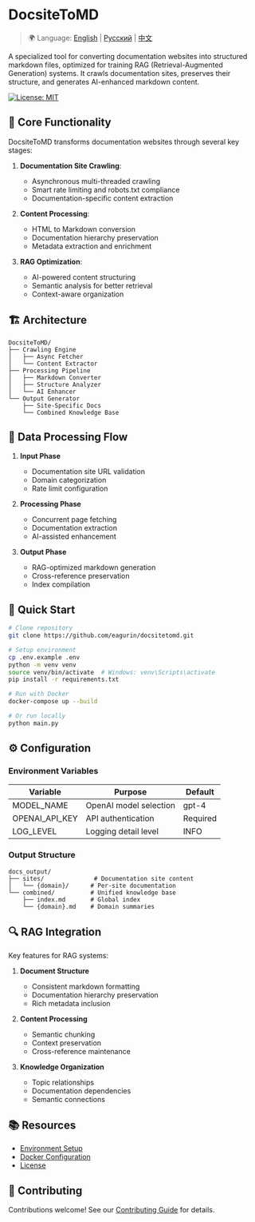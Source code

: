 # DocsiteToMD

> 🌍 Language: [English](README.md) | [Русский](docs/README_ru.md) | [中文](docs/README_zh.md)

A specialized tool for converting documentation websites into structured markdown files, optimized for training RAG (Retrieval-Augmented Generation) systems. It crawls documentation sites, preserves their structure, and generates AI-enhanced markdown content.

[![License: MIT](https://img.shields.io/badge/License-MIT-yellow.svg)](https://opensource.org/licenses/MIT)

## 🎯 Core Functionality

DocsiteToMD transforms documentation websites through several key stages:

1. **Documentation Site Crawling**: 
   - Asynchronous multi-threaded crawling
   - Smart rate limiting and robots.txt compliance
   - Documentation-specific content extraction

2. **Content Processing**:
   - HTML to Markdown conversion
   - Documentation hierarchy preservation
   - Metadata extraction and enrichment

3. **RAG Optimization**:
   - AI-powered content structuring
   - Semantic analysis for better retrieval
   - Context-aware organization

## 🏗 Architecture

```plaintext
DocsiteToMD/
├── Crawling Engine
│   ├── Async Fetcher
│   └── Content Extractor
├── Processing Pipeline
│   ├── Markdown Converter
│   ├── Structure Analyzer
│   └── AI Enhancer
└── Output Generator
    ├── Site-Specific Docs
    └── Combined Knowledge Base
```

## 💾 Data Processing Flow

1. **Input Phase**
   - Documentation site URL validation
   - Domain categorization
   - Rate limit configuration

2. **Processing Phase**
   - Concurrent page fetching
   - Documentation extraction
   - AI-assisted enhancement

3. **Output Phase**
   - RAG-optimized markdown generation
   - Cross-reference preservation
   - Index compilation

## 🚀 Quick Start

```bash
# Clone repository
git clone https://github.com/eagurin/docsitetomd.git

# Setup environment
cp .env.example .env
python -m venv venv
source venv/bin/activate  # Windows: venv\Scripts\activate
pip install -r requirements.txt

# Run with Docker
docker-compose up --build

# Or run locally
python main.py
```

## ⚙️ Configuration

### Environment Variables
| Variable | Purpose | Default |
|----------|----------|----------|
| MODEL_NAME | OpenAI model selection | gpt-4 |
| OPENAI_API_KEY | API authentication | Required |
| LOG_LEVEL | Logging detail level | INFO |

### Output Structure
```plaintext
docs_output/
├── sites/              # Documentation site content
│   └── {domain}/      # Per-site documentation
└── combined/          # Unified knowledge base
    ├── index.md       # Global index
    └── {domain}.md    # Domain summaries
```

## 🔍 RAG Integration

Key features for RAG systems:

1. **Document Structure**
   - Consistent markdown formatting
   - Documentation hierarchy preservation
   - Rich metadata inclusion

2. **Content Processing**
   - Semantic chunking
   - Context preservation
   - Cross-reference maintenance

3. **Knowledge Organization**
   - Topic relationships
   - Documentation dependencies
   - Semantic connections

## 📚 Resources

- [Environment Setup](.env.example)
- [Docker Configuration](docker-compose.yml)
- [License](LICENSE)

## 🤝 Contributing

Contributions welcome! See our [Contributing Guide](docs/CONTRIBUTING.md) for details.
